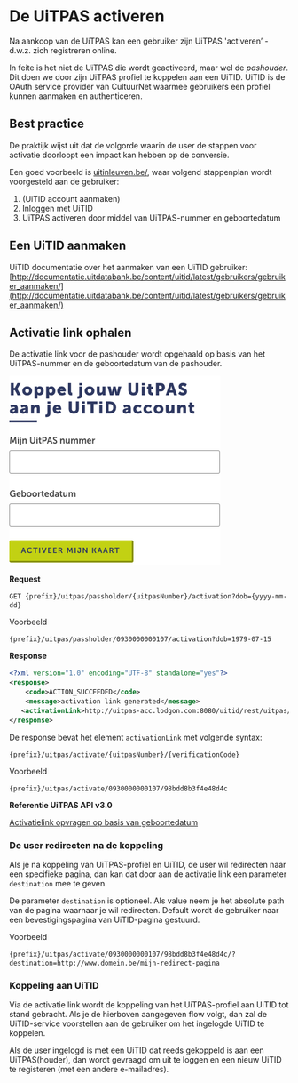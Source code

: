 ---
---

# De UiTPAS activeren

Na aankoop van de UiTPAS kan een gebruiker zijn UiTPAS 'activeren’ - d.w.z. zich registreren online. 

In feite is het niet de UiTPAS die wordt geactiveerd, maar wel de *pashouder*. Dit doen we door zijn UiTPAS profiel te koppelen aan een UiTID. UiTID is de OAuth service provider van CultuurNet waarmee gebruikers een profiel kunnen aanmaken en authenticeren.

## Best practice

De praktijk wijst uit dat de volgorde waarin de user de stappen voor activatie doorloopt een impact kan hebben op de conversie. 

Een goed voorbeeld is [uitinleuven.be/](https://uitinleuven.be/uitpas-in-leuven), waar volgend stappenplan wordt voorgesteld aan de gebruiker:
1. (UiTID account aanmaken)
2. Inloggen met UiTID
3. UiTPAS activeren door middel van UiTPAS-nummer en geboortedatum

## Een UiTID aanmaken

UiTID documentatie over het aanmaken van een UiTID gebruiker: [http://documentatie.uitdatabank.be/content/uitid/latest/gebruikers/gebruiker_aanmaken/](http://documentatie.uitdatabank.be/content/uitid/latest/gebruikers/gebruiker_aanmaken/)

## Activatie link ophalen

De activatie link voor de pashouder wordt opgehaald op basis van het UiTPAS-nummer en de geboortedatum van de pashouder.

![UiTPAS activeren](/img/uitpas_api-mijn-uitpas-activeren.png "Activeren")

**Request**

```
GET {prefix}/uitpas/passholder/{uitpasNumber}/activation?dob={yyyy-mm-dd}
```

Voorbeeld

```
{prefix}/uitpas/passholder/0930000000107/activation?dob=1979-07-15
```

**Response**

~~~ xml
<?xml version="1.0" encoding="UTF-8" standalone="yes"?>
<response>
    <code>ACTION_SUCCEEDED</code>
    <message>activation link generated</message>
   <activationLink>http://uitpas-acc.lodgon.com:8080/uitid/rest/uitpas/activate/0930000000107/98bdd8b3f4e48d4c</activationLink>
</response>
~~~

De response bevat het element ```activationLink``` met volgende syntax:

```
{prefix}/uitpas/activate/{uitpasNumber}/{verificationCode}
```

Voorbeeld

```
{prefix}/uitpas/activate/0930000000107/98bdd8b3f4e48d4c
```

**Referentie UiTPAS API v3.0**

[Activatielink opvragen op basis van geboortedatum](http://www.uitid.be/uitid/apidoc/uitpas-api.html#_activatie_link_opvragen_op_basis_van_geboortedatum)

### De user redirecten na de koppeling

Als je na koppeling van UiTPAS-profiel en UiTID, de user wil redirecten naar een specifieke pagina, dan kan dat door aan de activatie link een parameter ```destination``` mee te geven. 

De parameter ```destination```  is optioneel. Als value neem je het absolute path van de pagina waarnaar je wil redirecten. Default wordt de gebruiker naar een bevestigingspagina van UiTID-pagina gestuurd.

Voorbeeld

```
{prefix}/uitpas/activate/0930000000107/98bdd8b3f4e48d4c/?destination=http://www.domein.be/mijn-redirect-pagina
```

### Koppeling aan UiTID

Via de activatie link wordt de koppeling van het UiTPAS-profiel aan UiTID tot stand gebracht. Als je de hierboven aangegeven flow volgt, dan zal de UiTID-service  voorstellen aan de gebruiker om het ingelogde UiTID te koppelen.

Als de user ingelogd is met een UiTID dat reeds gekoppeld is aan een UiTPAS(houder), dan wordt gevraagd om uit te loggen en een nieuw UiTID te registeren (met een andere e-mailadres).
